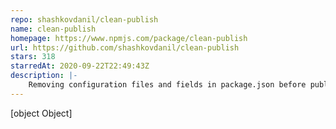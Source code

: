 ```yaml
---
repo: shashkovdanil/clean-publish
name: clean-publish
homepage: https://www.npmjs.com/package/clean-publish
url: https://github.com/shashkovdanil/clean-publish
stars: 318
starredAt: 2020-09-22T22:49:43Z
description: |-
    Removing configuration files and fields in package.json before publishing to npm
---
```


[object Object]
